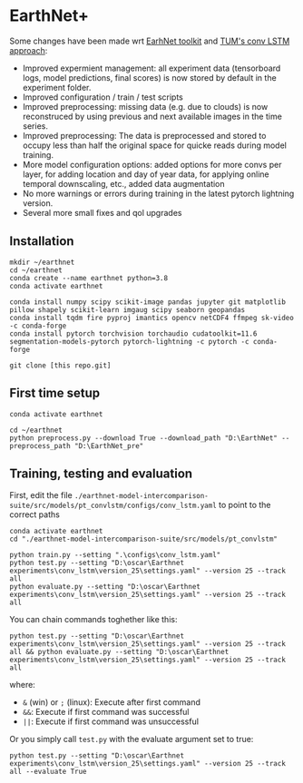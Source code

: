 # EarthNet+
Some changes have been made wrt [EarhNet toolkit](https://github.com/earthnet2021/earthnet-toolkit) and [TUM's conv LSTM approach](https://github.com/dcodrut/weather2land):
 - Improved expermient management: all experiment data (tensorboard logs, model predictions, final scores) is now stored by default in the experiment folder.
 - Improved configuration / train / test scripts
 - Improved preprocessing: missing data (e.g. due to clouds) is now reconstruced by using previous and next available images in the time series.
 - Improved preprocessing: The data is preprocessed and stored to occupy less than half the original space for quicke reads during model training.
 - More model configuration options: added options for more convs per layer, for adding location and day of year data, for applying online temporal downscaling, etc., added data augmentation
 - No more warnings or errors during training in the latest pytorch lightning version.
 - Several more small fixes and qol upgrades

## Installation
``` {bash}
mkdir ~/earthnet
cd ~/earthnet
conda create --name earthnet python=3.8
conda activate earthnet

conda install numpy scipy scikit-image pandas jupyter git matplotlib pillow shapely scikit-learn imgaug scipy seaborn geopandas
conda install tqdm fire pyproj imantics opencv netCDF4 ffmpeg sk-video -c conda-forge
conda install pytorch torchvision torchaudio cudatoolkit=11.6 segmentation-models-pytorch pytorch-lightning -c pytorch -c conda-forge

git clone [this repo.git]
```

## First time setup
```{bash}
conda activate earthnet

cd ~/earthnet
python preprocess.py --download True --download_path "D:\EarthNet" --preprocess_path "D:\EarthNet_pre"
```

## Training, testing and evaluation
First, edit the file `./earthnet-model-intercomparison-suite/src/models/pt_convlstm/configs/conv_lstm.yaml` to point to the correct paths
```{bash}
conda activate earthnet
cd "./earthnet-model-intercomparison-suite/src/models/pt_convlstm"

python train.py --setting ".\configs\conv_lstm.yaml"
python test.py --setting "D:\oscar\Earthnet experiments\conv_lstm\version_25\settings.yaml" --version 25 --track all
python evaluate.py --setting "D:\oscar\Earthnet experiments\conv_lstm\version_25\settings.yaml" --version 25 --track all
```

You can chain commands toghether like this:
```{bash}
python test.py --setting "D:\oscar\Earthnet experiments\conv_lstm\version_25\settings.yaml" --version 25 --track all && python evaluate.py --setting "D:\oscar\Earthnet experiments\conv_lstm\version_25\settings.yaml" --version 25 --track all
```
where:
 - `&` (win) or `;` (linux): Execute after first command
 - `&&`: Execute if first command was successful
 - `||`: Execute if first command was unsuccessful
 
Or you simply call `test.py` with the evaluate argument set to true:
```{bash}
python test.py --setting "D:\oscar\Earthnet experiments\conv_lstm\version_25\settings.yaml" --version 25 --track all --evaluate True
```